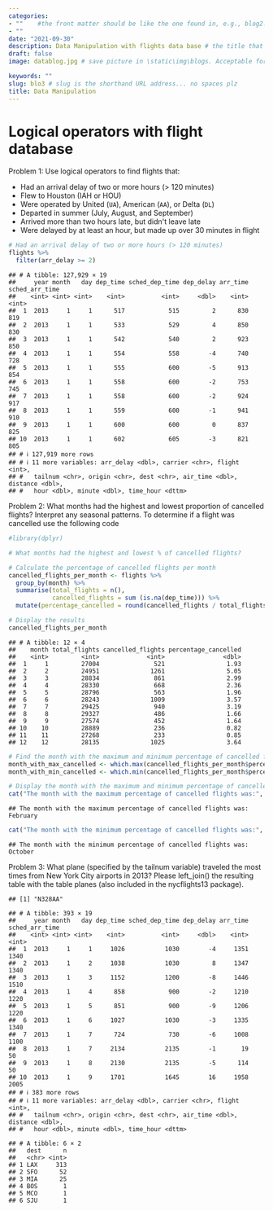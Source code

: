 ```yaml
---
categories:  
- ""    #the front matter should be like the one found in, e.g., blog2.md. It cannot be like the normal Rmd we used
- ""
date: "2021-09-30"
description: Data Manipulation with flights data base # the title that will show up once someone gets to this page
draft: false
image: datablog.jpg # save picture in \static\img\blogs. Acceptable formats= jpg, jpeg, or png . Your iPhone pics wont work

keywords: ""
slug: blo3 # slug is the shorthand URL address... no spaces plz
title: Data Manipulation
---
```

  









# Logical operators with flight database

Problem 1: Use logical operators to find flights that:
-   Had an arrival delay of two or more hours (\> 120 minutes)
-   Flew to Houston (IAH or HOU)
-   Were operated by United (`UA`), American (`AA`), or Delta (`DL`)
-   Departed in summer (July, August, and September)
-   Arrived more than two hours late, but didn't leave late
-   Were delayed by at least an hour, but made up over 30 minutes in flight



```r
# Had an arrival delay of two or more hours (> 120 minutes)
flights %>% 
  filter(arr_delay >= 2)
```

```
## # A tibble: 127,929 × 19
##     year month   day dep_time sched_dep_time dep_delay arr_time sched_arr_time
##    <int> <int> <int>    <int>          <int>     <dbl>    <int>          <int>
##  1  2013     1     1      517            515         2      830            819
##  2  2013     1     1      533            529         4      850            830
##  3  2013     1     1      542            540         2      923            850
##  4  2013     1     1      554            558        -4      740            728
##  5  2013     1     1      555            600        -5      913            854
##  6  2013     1     1      558            600        -2      753            745
##  7  2013     1     1      558            600        -2      924            917
##  8  2013     1     1      559            600        -1      941            910
##  9  2013     1     1      600            600         0      837            825
## 10  2013     1     1      602            605        -3      821            805
## # ℹ 127,919 more rows
## # ℹ 11 more variables: arr_delay <dbl>, carrier <chr>, flight <int>,
## #   tailnum <chr>, origin <chr>, dest <chr>, air_time <dbl>, distance <dbl>,
## #   hour <dbl>, minute <dbl>, time_hour <dttm>
```

Problem 2: What months had the highest and lowest proportion of cancelled flights? Interpret any seasonal patterns. To determine if a flight was cancelled use the following code


```r
#library(dplyr)

# What months had the highest and lowest % of cancelled flights?

# Calculate the percentage of cancelled flights per month
cancelled_flights_per_month <- flights %>% 
  group_by(month) %>%
  summarise(total_flights = n(), 
            cancelled_flights = sum (is.na(dep_time))) %>% 
  mutate(percentage_cancelled = round(cancelled_flights / total_flights * 100,2))

# Display the results
cancelled_flights_per_month
```

```
## # A tibble: 12 × 4
##    month total_flights cancelled_flights percentage_cancelled
##    <int>         <int>             <int>                <dbl>
##  1     1         27004               521                 1.93
##  2     2         24951              1261                 5.05
##  3     3         28834               861                 2.99
##  4     4         28330               668                 2.36
##  5     5         28796               563                 1.96
##  6     6         28243              1009                 3.57
##  7     7         29425               940                 3.19
##  8     8         29327               486                 1.66
##  9     9         27574               452                 1.64
## 10    10         28889               236                 0.82
## 11    11         27268               233                 0.85
## 12    12         28135              1025                 3.64
```

```r
# Find the month with the maximum and minimum percentage of cancelled flights
month_with_max_cancelled <- which.max(cancelled_flights_per_month$percentage_cancelled)
month_with_min_cancelled <- which.min(cancelled_flights_per_month$percentage_cancelled)

# Display the month with the maximum and minimum percentage of cancelled flights
cat("The month with the maximum percentage of cancelled flights was:", month.name[month_with_max_cancelled], "\n")
```

```
## The month with the maximum percentage of cancelled flights was: February
```

```r
cat("The month with the minimum percentage of cancelled flights was:", month.name[month_with_min_cancelled], "\n")
```

```
## The month with the minimum percentage of cancelled flights was: October
```
Problem 3: What plane (specified by the tailnum variable) traveled the most times from New York City airports in 2013? Please left_join() the resulting table with the table planes (also included in the nycflights13 package).


```
## [1] "N328AA"
```

```
## # A tibble: 393 × 19
##     year month   day dep_time sched_dep_time dep_delay arr_time sched_arr_time
##    <int> <int> <int>    <int>          <int>     <dbl>    <int>          <int>
##  1  2013     1     1     1026           1030        -4     1351           1340
##  2  2013     1     2     1038           1030         8     1347           1340
##  3  2013     1     3     1152           1200        -8     1446           1510
##  4  2013     1     4      858            900        -2     1210           1220
##  5  2013     1     5      851            900        -9     1206           1220
##  6  2013     1     6     1027           1030        -3     1335           1340
##  7  2013     1     7      724            730        -6     1008           1100
##  8  2013     1     7     2134           2135        -1       19             50
##  9  2013     1     8     2130           2135        -5      114             50
## 10  2013     1     9     1701           1645        16     1958           2005
## # ℹ 383 more rows
## # ℹ 11 more variables: arr_delay <dbl>, carrier <chr>, flight <int>,
## #   tailnum <chr>, origin <chr>, dest <chr>, air_time <dbl>, distance <dbl>,
## #   hour <dbl>, minute <dbl>, time_hour <dttm>
```

```
## # A tibble: 6 × 2
##   dest      n
##   <chr> <int>
## 1 LAX     313
## 2 SFO      52
## 3 MIA      25
## 4 BOS       1
## 5 MCO       1
## 6 SJU       1
```
